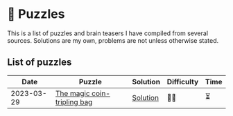 # 🧠 Puzzles

This is a list of puzzles and brain teasers I have compiled from several sources. Solutions are my own, problems are not unless otherwise stated.

## List of puzzles

| Date       | Puzzle                                                                      | Solution                                                          | Difficulty | Time |
| ---------- | --------------------------------------------------------------------------- | ----------------------------------------------------------------- | ---------- | ---- |
| 2023-03-29 | [The magic coin-tripling bag](/The_magic_coin-tripling_bag/README.md) | [Solution](/The_magic_coin-tripling_bag/Solution/README.md) | 🧠🧠         | ⏳    |
